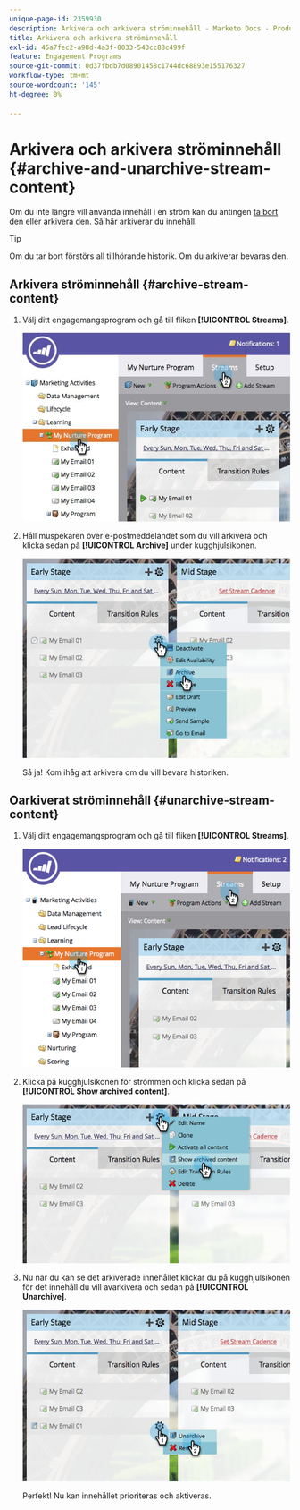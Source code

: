 ```yaml
---
unique-page-id: 2359930
description: Arkivera och arkivera ströminnehåll - Marketo Docs - Produktdokumentation
title: Arkivera och arkivera ströminnehåll
exl-id: 45a7fec2-a98d-4a3f-8033-543cc88c499f
feature: Engagement Programs
source-git-commit: 0d37fbdb7d08901458c1744dc68893e155176327
workflow-type: tm+mt
source-wordcount: '145'
ht-degree: 0%

---
```


# Arkivera och arkivera ströminnehåll {#archive-and-unarchive-stream-content}

Om du inte längre vill använda innehåll i en ström kan du antingen [ta bort](/help/marketo/product-docs/email-marketing/drip-nurturing/using-stream-content/remove-stream-content.md) den eller arkivera den. Så här arkiverar du innehåll.

>[!TIP]
>
>Om du tar bort förstörs all tillhörande historik. Om du arkiverar bevaras den.

## Arkivera ströminnehåll {#archive-stream-content}

1. Välj ditt engagemangsprogram och gå till fliken **[!UICONTROL Streams]**.

   ![](assets/cloneasteam-4.jpg)

1. Håll muspekaren över e-postmeddelandet som du vill arkivera och klicka sedan på **[!UICONTROL Archive]** under kugghjulsikonen.

   ![](assets/image2014-9-15-17-3a42-3a7.png)

   Så ja! Kom ihåg att arkivera om du vill bevara historiken.

## Oarkiverat ströminnehåll {#unarchive-stream-content}

1. Välj ditt engagemangsprogram och gå till fliken **[!UICONTROL Streams]**.

   ![](assets/image2014-9-15-17-3a42-3a11.png)

1. Klicka på kugghjulsikonen för strömmen och klicka sedan på **[!UICONTROL Show archived content]**.

   ![](assets/image2014-9-15-17-3a42-3a15.png)

1. Nu när du kan se det arkiverade innehållet klickar du på kugghjulsikonen för det innehåll du vill avarkivera och sedan på **[!UICONTROL Unarchive]**.

   ![](assets/image2014-9-15-17-3a42-3a24.png)

   Perfekt! Nu kan innehållet prioriteras och aktiveras.

